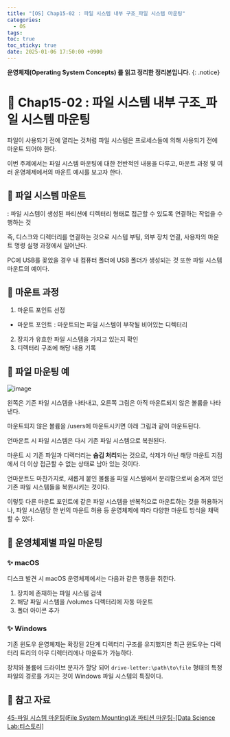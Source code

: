 ```yaml
---
title: "[OS] Chap15-02 : 파일 시스템 내부 구조_파일 시스템 마운팅"
categories:
  - OS
tags:
toc: true
toc_sticky: true
date: 2025-01-06 17:50:00 +0900
---
```


<strong>운영체제(Operating System Concepts) 를 읽고 정리한 정리본입니다.</strong>
{: .notice}

# 📌 Chap15-02 : 파일 시스템 내부 구조_파일 시스템 마운팅

파일이 사용되기 전에 열리는 것처럼 파일 시스템은 프로세스들에 의해 사용되기 전에 마운트 되어야 한다.

이번 주제에서는 파일 시스템 마운팅에 대한 전반적인 내용을 다루고, 마운트 과정 및 여러 운영체제에서의 마운트 예시를 보고자 한다.

## 🫧 파일 시스템 마운트

: 파일 시스템이 생성된 파티션에 디렉터리 형태로 접근할 수 있도록 연결하는 작업을 수행하는 것

즉, 디스크와 디렉터리를 연결하는 것으로 시스템 부팅, 외부 장치 연결, 사용자의 마운트 명령 실행 과정에서 일어난다.

PC에 USB를 꽂았을 경우 내 컴퓨터 폴더에 USB 폴더가 생성되는 것 또한 파일 시스템 마운트의 예이다.

## 🫧 마운트 과정

1. 마운트 포인트 선정
* 마운트 포인트 : 마운트되는 파일 시스템이 부착될 비어있는 디렉터리
2. 장치가 유효한 파일 시스템을 가지고 있는지 확인
3. 디렉터리 구조에 해당 내용 기록

## 🫧 파일 마운팅 예

![image](https://github.com/user-attachments/assets/c6df56df-9830-4b20-ae9a-3f60a15000c5)

왼쪽은 기존 파일 시스템을 나타내고, 오른쪽 그림은 아직 마운트되지 않은 볼륨을 나타낸다.

마운트되지 않은 볼륨을 /users에 마운트시키면 아래 그림과 같이 마운트된다.

언마운트 시 파일 시스템은 다시 기존 파일 시스템으로 복원된다.

마운트 시 기존 파일과 디렉터리는 <strong>숨김 처리</strong>되는 것으로, 삭제가 아닌 해당 마운트 지점에서 더 이상 접근할 수 없는 상태로 남아 있는 것이다.

언마운트도 마찬가지로, 새롭게 붙인 볼륨을 파일 시스템에서 분리함으로써 숨겨져 있던 기존 파일 시스템들을 복원시키는 것이다.

이렇듯 다른 마운트 포인트에 같은 파일 시스템을 반복적으로 마운트하는 것을 허용하거나, 파일 시스템당 한 번의 마운트 허용 등 운영체제에 따라 다양한 마운트 방식을 채택할 수 있다.

## 🫧 운영체제별 파일 마운팅

### ✨ macOS

디스크 발견 시 macOS 운영체제에서는 다음과 같은 행동을 취한다.

1. 장치에 존재하는 파일 시스템 검색
2. 해당 파일 시스템을 /volumes 디렉터리에 자동 마운트
3. 폴더 아이콘 추가

### ✨ Windows

기존 윈도우 운영체제는 확장된 2단계 디렉터리 구조를 유지했지만 최근 윈도우는 디렉터리 트리의 아무 디렉터리에나 마운트가 가능하다.

장치와 볼륨에 드라이브 문자가 할당 되어 `drive-letter:\path\to\file` 형태의 특정 파일의 경로를 가지는 것이 Windows 파일 시스템의 특징이다.

## 🫧 참고 자료
[45-파일 시스템 마운팅(File System Mounting)과 파티션 마운팅-[Data Science Lab:티스토리]](https://sungwookkang.com/entry/45%ED%8C%8C%EC%9D%BC-%EC%8B%9C%EC%8A%A4%ED%85%9C-%EB%A7%88%EC%9A%B4%ED%8C%85File-System-Mounting%EA%B3%BC-%ED%8C%8C%ED%8B%B0%EC%85%98-%EB%A7%88%EC%9A%B4%ED%8C%85Partition-Mounting)